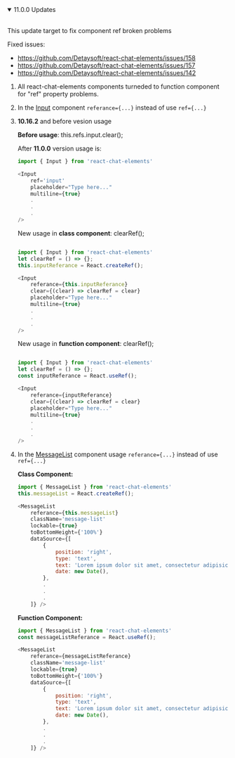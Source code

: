 <details open>
<summary>11.0.0 Updates</summary>
<br>

This update target to fix component ref broken problems

Fixed issues:

-   https://github.com/Detaysoft/react-chat-elements/issues/158
-   https://github.com/Detaysoft/react-chat-elements/issues/157
-   https://github.com/Detaysoft/react-chat-elements/issues/142

1.  All react-chat-elements components turneded to function component for "ref" property problems.

2.  In the [Input](https://github.com/Detaysoft/react-chat-elements#input-component) component `referance={...}` instead of use `ref={...}`

3.  **10.16.2** and before vesion usage

    **Before usage**: this.refs.input.clear();

    After **11.0.0** version usage is:

    ```js
    import { Input } from 'react-chat-elements'

    <Input
    	ref='input'
    	placeholder="Type here..."
    	multiline={true}
    	.
    	.
    	.
    />
    ```

    New usage in **class component**: clearRef();

    ```js

    import { Input } from 'react-chat-elements'
    let clearRef = () => {};
    this.inputReferance = React.createRef();

    <Input
    	referance={this.inputReferance}
    	clear={(clear) => clearRef = clear}
    	placeholder="Type here..."
    	multiline={true}
    	.
    	.
    	.
    />

    ```

    New usage in **function component**: clearRef();

    ```js

    import { Input } from 'react-chat-elements'
    let clearRef = () => {};
    const inputReferance = React.useRef();

    <Input
    	referance={inputReferance}
    	clear={(clear) => clearRef = clear}
    	placeholder="Type here..."
    	multiline={true}
    	.
    	.
    	.
    />

    ```

4.  In the [MessageList](https://github.com/Detaysoft/react-chat-elements#messagelist-component) component usage `referance={...}` instead of use `ref={...}`

    **Class Component:**

    ```js
    import { MessageList } from 'react-chat-elements'
    this.messageList = React.createRef();

    <MessageList
    	referance={this.messageList}
    	className='message-list'
    	lockable={true}
    	toBottomHeight={'100%'}
    	dataSource={[
    		{
    			position: 'right',
    			type: 'text',
    			text: 'Lorem ipsum dolor sit amet, consectetur adipisicing elit',
    			date: new Date(),
    		},
    		.
    		.
    		.
    	]} />
    ```

    **Function Component:**

    ```js
    import { MessageList } from 'react-chat-elements'
    const messageListReferance = React.useRef();

    <MessageList
    	referance={messageListReferance}
    	className='message-list'
    	lockable={true}
    	toBottomHeight={'100%'}
    	dataSource={[
    		{
    			position: 'right',
    			type: 'text',
    			text: 'Lorem ipsum dolor sit amet, consectetur adipisicing elit',
    			date: new Date(),
    		},
    		.
    		.
    		.
    	]} />
    ```

</details>
